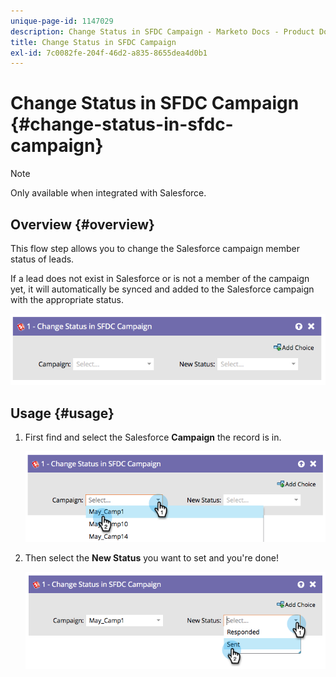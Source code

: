 ```yaml
---
unique-page-id: 1147029
description: Change Status in SFDC Campaign - Marketo Docs - Product Documentation
title: Change Status in SFDC Campaign
exl-id: 7c0082fe-204f-46d2-a835-8655dea4d0b1
---
```

# Change Status in SFDC Campaign {#change-status-in-sfdc-campaign}

>[!NOTE]
>
>Only available when integrated with Salesforce.

## Overview {#overview}

This flow step allows you to change the Salesforce campaign member status of leads.

If a lead does not exist in Salesforce or is not a member of the campaign yet, it will automatically be synced and added to the Salesforce campaign with the appropriate status.

![](assets/image2014-9-22-15-3a13-3a54.png)

## Usage {#usage}

1. First find and select the Salesforce **Campaign** the record is in.

   ![](assets/image2014-9-22-15-3a13-3a58.png)

1. Then select the **New Status** you want to set and you're done!

   ![](assets/image2014-9-22-15-3a14-3a0.png)
